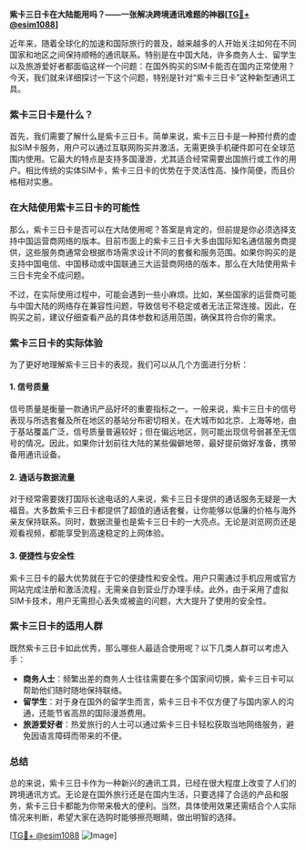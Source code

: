 **紫卡三日卡在大陆能用吗？——一张解决跨境通讯难题的神器[[TG💪+ @esim1088](https://t.me/s/esim1088)]**

近年来，随着全球化的加速和国际旅行的普及，越来越多的人开始关注如何在不同国家和地区之间保持顺畅的通讯联系。特别是在中国大陆，许多商务人士、留学生以及旅游爱好者都面临这样一个问题：在国外购买的SIM卡能否在国内正常使用？今天，我们就来详细探讨一下这个问题，特别是针对“紫卡三日卡”这种新型通讯工具。

### 紫卡三日卡是什么？

首先，我们需要了解什么是紫卡三日卡。简单来说，紫卡三日卡是一种预付费的虚拟SIM卡服务，用户可以通过互联网购买并激活，无需更换手机硬件即可在全球范围内使用。它最大的特点是支持多国漫游，尤其适合经常需要出国旅行或工作的用户。相比传统的实体SIM卡，紫卡三日卡的优势在于灵活性高、操作简便，而且价格相对实惠。

### 在大陆使用紫卡三日卡的可能性

那么，紫卡三日卡是否可以在大陆使用呢？答案是肯定的，但前提是你必须选择支持中国运营商网络的版本。目前市面上的紫卡三日卡大多由国际知名通信服务商提供，这些服务商通常会根据市场需求设计不同的套餐和服务范围。如果你购买的是支持中国电信、中国移动或中国联通三大运营商网络的版本，那么在大陆使用紫卡三日卡完全不成问题。

不过，在实际使用过程中，可能会遇到一些小麻烦。比如，某些国家的运营商可能与中国大陆的网络存在兼容性问题，导致信号不稳定或者无法正常连接。因此，在购买之前，建议仔细查看产品的具体参数和适用范围，确保其符合你的需求。

### 紫卡三日卡的实际体验

为了更好地理解紫卡三日卡的表现，我们可以从几个方面进行分析：

#### 1. **信号质量**
信号质量是衡量一款通讯产品好坏的重要指标之一。一般来说，紫卡三日卡的信号表现与所选套餐及所在地区的基站分布密切相关。在大城市如北京、上海等地，由于基站覆盖广泛，信号质量普遍较好；但在偏远地区，则可能出现信号弱甚至无信号的情况。因此，如果你计划前往大陆的某些偏僻地带，最好提前做好准备，携带备用通讯设备。

#### 2. **通话与数据流量**
对于经常需要拨打国际长途电话的人来说，紫卡三日卡提供的通话服务无疑是一大福音。大多数紫卡三日卡都提供了超值的通话套餐，让你能够以低廉的价格与海外亲友保持联系。同时，数据流量也是紫卡三日卡的一大亮点。无论是浏览网页还是观看视频，都能享受到高速稳定的上网体验。

#### 3. **便捷性与安全性**
紫卡三日卡的最大优势就在于它的便捷性和安全性。用户只需通过手机应用或官方网站完成注册和激活流程，无需亲自到营业厅办理手续。此外，由于采用了虚拟SIM卡技术，用户无需担心丢失或被盗的问题，大大提升了使用的安全性。

### 紫卡三日卡的适用人群

既然紫卡三日卡如此优秀，那么哪些人最适合使用呢？以下几类人群可以考虑入手：

- **商务人士**：频繁出差的商务人士往往需要在多个国家间切换，紫卡三日卡可以帮助他们随时随地保持联络。
- **留学生**：对于身在国外的留学生而言，紫卡三日卡不仅方便了与国内家人的沟通，还能节省高昂的国际漫游费用。
- **旅游爱好者**：热爱旅行的人士可以通过紫卡三日卡轻松获取当地网络服务，避免因语言障碍而带来的不便。

### 总结

总的来说，紫卡三日卡作为一种新兴的通讯工具，已经在很大程度上改变了人们的跨境通讯方式。无论是在国外旅行还是在国内生活，只要选择了合适的产品和服务，紫卡三日卡都能为你带来极大的便利。当然，具体使用效果还需结合个人实际情况来判断，希望大家在选购时能够擦亮眼睛，做出明智的选择。

[[TG💪+ @esim1088](https://t.me/s/esim1088) ![Image](https://i.postimg.cc/4NQfJmqS/Snipaste-2025-05-13-00-14-12.png)]